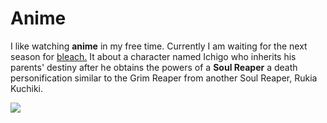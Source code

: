 <!DOCTYPE html>
<html lang="en-US">
  <head>
    <meta charset="utf-8" />
    <title>Week 2 Assignment</title>
  </head>
  <body>
    <h1>Anime</h1>
    <p>I like watching <strong>anime</strong> in my free time. Currently I am waiting for the next season for <a href="https://en.wikipedia.org/wiki/Bleach_(TV_series)">bleach.</a> It about a character named Ichigo who inherits his parents' 
        destiny after he obtains the powers of a <strong>Soul Reaper</strong> a death personification similar to the Grim Reaper from another Soul Reaper, Rukia Kuchiki.</p>
  </body>
  <img
  src="https://upload.wikimedia.org/wikipedia/en/7/72/Bleachanime.png" />
</html>
